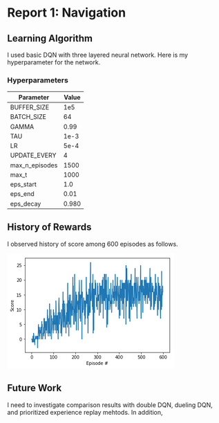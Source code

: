 # Report 1: Navigation

## Learning Algorithm
I used basic DQN with three layered neural network. Here is my hyperparameter for the network.

### Hyperparameters
Parameter | Value
--- | ---
BUFFER_SIZE  |  1e5
BATCH_SIZE  |  64
GAMMA  |  0.99
TAU  |  1e-3
LR  |  5e-4
UPDATE_EVERY  |  4
max_n_episodes | 1500
max_t | 1000
eps_start | 1.0
eps_end | 0.01
eps_decay | 0.980

## History of Rewards
I observed history of score among 600 episodes as follows.

![history](p1_score_history.png)

## Future Work
I need to investigate comparison results with double DQN, dueling DQN, and prioritized experience replay mehtods.
In addition, 